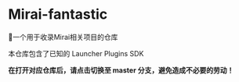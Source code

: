 # Mirai-fantastic
🌠一个用于收录Mirai相关项目的仓库

本仓库包含了已知的 Launcher Plugins SDK

**在打开对应仓库后，请点击切换至 master 分支，避免造成不必要的劳动！**
